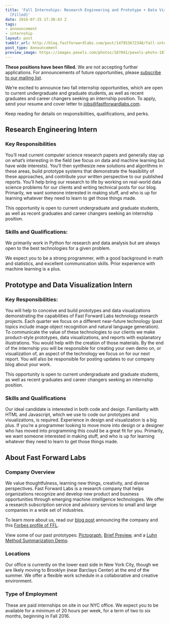 ```yaml
---
title: 'Fall Internships: Research Engineering and Prototype + Data Visualization
  [Filled]'
date: 2016-07-25 17:30:43 Z
tags:
- announcement
- internship
layout: post
tumblr_url: http://blog.fastforwardlabs.com/post/147953672348/fall-internships-research-engineering-and
post_type: Announcement
preview_image: https://images.pexels.com/photos/187041/pexels-photo-187041.jpeg?w=1260&h=750&auto=compress&cs=tinysrgb
---
```


**These positions have been filled.** We are not accepting further applications. For announcements of future opportunities, please <a href="http://www.fastforwardlabs.com/#contact">subscribe to our mailing list</a>.

<p>We’re excited to announce two fall internship opportunities, which are open to current undergraduate and graduate students, as well as recent graduates and career changers seeking an internship position. To apply, send your resume and cover letter to <a href="mailto:jobs@fastforwardlabs.com">jobs@fastforwardlabs.com</a>.</p><p>Keep reading for details on responsibilities, qualifications, and perks.</p>

## Research Engineering Intern

### Key Responsibilities

<p>You’ll read current computer science research papers and generally stay up on what’s interesting in the field (we focus on data and machine learning but have wide interests). You’ll then synthesize new solutions and algorithms in these areas, build prototype systems that demonstrate the feasibility of these approaches, and contribute your written perspective to our published reports. You’ll help bring our research to life by working on real-world data science problems for our clients and writing technical posts for our blog. Primarily, we want someone interested in making stuff, and who is up for learning whatever they need to learn to get those things made.<br/></p><p>This opportunity is open to current undergraduate and graduate students, as well as recent graduates and career changers seeking an internship position.<br/></p>

### Skills and Qualifications:

<p>We primarily work in Python for research and data analysis but are always open to the best technologies for a given problem.</p><p>We expect you to be a strong programmer, with a good background in math and statistics, and excellent communication skills. Prior experience with machine learning is a plus.</p>

## Prototype and Data Visualization Intern

### Key Responsibilities:

<p>You will help to conceive and build prototypes and data visualizations demonstrating the capabilities of Fast Forward Labs technology research projects. Each quarter we focus on a different near-future technology (past topics include image object recognition and natural language generation). To communicate the value of these technologies to our clients we make product-style prototypes, data visualizations, and reports with explanatory illustrations. You would help with the creation of those materials. By the end of the internship you will be responsible for creating your own demo on, or visualization of, an aspect of the technology we focus on for our next report. You will also be responsible for posting updates to our company blog about your work.</p><p>This opportunity is open to current undergraduate and graduate students, as well as recent graduates and career changers seeking an internship position.<br/></p>

### Skills and Qualifications

<p>Our ideal candidate is interested in both code and design. Familiarity with HTML and Javascript, which we use to code our prototypes and visualizations, is required. Experience in design and visualization is a big plus. If you’re a programmer looking to move more into design or a designer who has moved into programming this could be a great fit for you. Primarily, we want someone interested in making stuff, and who is up for learning whatever they need to learn to get those things made.</p>

## About Fast Forward Labs

### Company Overview

<p>We value thoughtfulness, learning new things, creativity, and diverse perspectives. Fast Forward Labs is a research company that helps organizations recognize and develop new product and business opportunities through emerging machine intelligence technologies. We offer a research subscription service and advisory services to small and large companies in a wide set of industries.<br/></p><p>To learn more about us, read our <a href="http://blog.fastforwardlabs.com/2014/07/21/hello-fast-forward-labs.html">blog post</a> announcing the company and this <a href="http://www.forbes.com/sites/danwoods/2014/09/09/fast-forward-labs-wants-to-be-your-nathan-myrhvold/">Forbes profile of FFL</a>.</p><p>View some of our past prototypes: <a href="http://www.pictograph.us/#/">Pictograph</a>, <a href="http://www.fastforwardlabs.com/brief/">Brief Preview</a>, and a <a href="http://www.fastforwardlabs.com/luhn/">Luhn Method Summarization Demo</a>.</p>

### Locations

<p>Our office is currently on the lower east side in New York City, though we are likely moving to Brooklyn (near Barclays Center) at the end of the summer. We offer a flexible work schedule in a collaborative and creative environment.</p>

### Type of Employment

<p>These are paid internships on site in our NYC office. We expect you to be available for a minimum of 20 hours per week, for a term of two to six months, beginning in Fall 2016.<br/></p>
